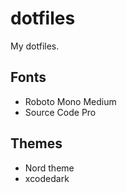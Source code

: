 # dotfiles
My dotfiles.

## Fonts
 * Roboto Mono Medium
 * Source Code Pro

## Themes
 * Nord theme
 * xcodedark
